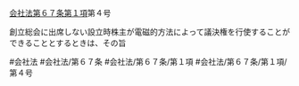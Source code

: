 [会社法第６７条第１項](会社法＿＿＿＿第６７条第１項)第４号

創立総会に出席しない設立時株主が電磁的方法によって議決権を行使することができることとするときは、その旨


#会社法
#会社法/第６７条
#会社法/第６７条/第１項
#会社法/第６７条/第１項/第４号
